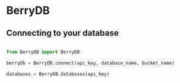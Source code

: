 # BerryDB

## Connecting to your database

```python

from BerryDB import BerryDB

berryDb = BerryDB.connect(api_key, database_name, bucket_name)

databases = BerryDB.databases(api_key)

```
